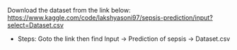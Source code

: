Download the dataset from the link below:
https://www.kaggle.com/code/lakshyasoni97/sepsis-prediction/input?select=Dataset.csv


- Steps: Goto the link then find
Input -> Prediction of sepsis -> Dataset.csv